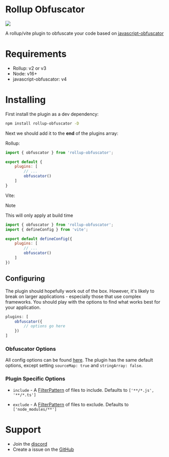 # Rollup Obfuscator

[![](https://img.shields.io/npm/v/rollup-obfuscator?label=Latest%20Version&style=for-the-badge&logo=npm&color=informational)](https://www.npmjs.com/package/rollup-obfuscator)

A rollup/vite plugin to obfuscate your code based on [javascript-obfuscator](https://www.npmjs.com/javascript-obfuscator)

# Requirements

- Rollup: v2 or v3
- Node: v16+
- javascript-obfuscator: v4

# Installing

First install the plugin as a dev dependency:

```bash
npm install rollup-obfuscator -D
```

Next we should add it to the **end** of the plugins array:

Rollup:
```js
import { obfuscator } from 'rollup-obfuscator';

export default {
    plugins: [
        // ...
        obfuscator()
    ]
}
```

Vite:

> [!NOTE]
> This will only apply at build time

```js
import { obfuscator } from 'rollup-obfuscator';
import { defineConfig } from 'vite';

export default defineConfig({
    plugins: [
        // ...
        obfuscator()
    ]
})
```

## Configuring

The plugin should hopefully work out of the box. However, it's likely to break on larger applications - especially those that use complex frameworks. You should play with the options to find what works best for your application.

```js
plugins: [
    obfuscator({
        // options go here
    })
]
```

### Obfuscator Options

All config options can be found [here](https://www.npmjs.com/package/javascript-obfuscator). The plugin has the same default options, except setting `sourceMap: true` and `stringArray: false`.

### Plugin Specific Options

- `include` - A [FilterPattern](https://github.com/rollup/plugins/blob/master/packages/pluginutils/types/index.d.ts#L23) of files to include. Defaults to `['**/*.js', '**/*.ts']`

- `exclude` - A [FilterPattern](https://github.com/rollup/plugins/blob/master/packages/pluginutils/types/index.d.ts#L23) of files to exclude. Defaults to `['node_modules/**']`

# Support

-   Join the [discord](https://discord.gg/2Vd4wAjJnm)
-   Create a issue on the [GitHub](https://github.com/ghostdevv/rollup-obfuscator)
